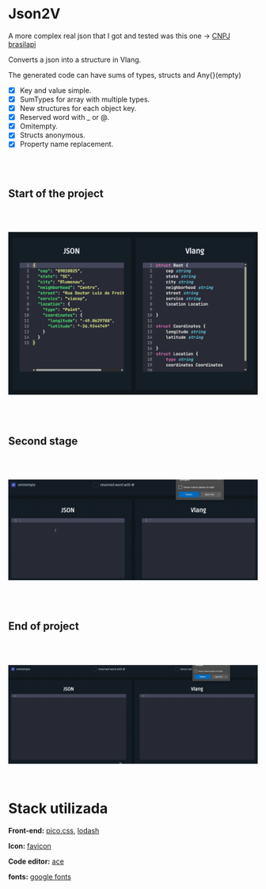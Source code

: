 # Json2V

A more complex real json that I got and tested was this one -> [CNPJ brasilapi](https://brasilapi.com.br/api/cnpj/v1/19131243000197)

Converts a json into a structure in Vlang.

The generated code can have sums of types, structs and Any{}(empty)

 - [X] Key and value simple.
 - [X] SumTypes for array with multiple types.
 - [X] New structures for each object key.
 - [X] Reserved word with _ or @.
 - [X] Omitempty.
 - [X] Structs anonymous.
 - [X] Property name replacement.

<br/> <br/>

## Start of the project

<br/> <br/>

![screenshot](/assets/img1.png)

<br/> <br/>

## Second stage

<br/> <br/>

![screenshot](/assets/img2.gif)

<br/> <br/>

## End of project

<br/> <br/>

![screenshot](/assets/img3.gif)


<br/>

# Stack utilizada

**Front-end:** [pico.css](https://picocss.com/), [lodash](https://lodash.com/)

**Icon:** [favicon](https://favicon.io/)

**Code editor:** [ace](https://ace.c9.io/)

**fonts:** [google fonts](https://fonts.googleapis.com)
